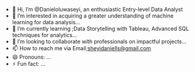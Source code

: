 - 👋 Hi, I’m @Danieloluwaseyi, an enthusiastic Entry-level Data Analyst
- 👀 I’m interested in acquiring a greater understanding of machine learning for data analysis...
- 🌱 I’m currently learning ;Data Storytelling with Tableau, Advanced SQL techniques for analytics...
- 💞️ I’m looking to collaborate with professionals on impactful projects...
- 📫 How to reach me via Email;sheyidaniells@gmail.com
- 😄 Pronouns: ...
- ⚡ Fun fact: ...

<!---
Danieloluwaseyi/Danieloluwaseyi is a ✨ special ✨ repository because its `README.md` (this file) appears on your GitHub profile.
You can click the Preview link to take a look at your changes.
--->
